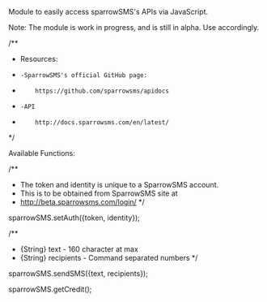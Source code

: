  Module to easily access sparrowSMS's APIs via JavaScript.

 Note: The module is work in progress, and is still in alpha. Use accordingly.

 /**
  * Resources:
  * 	-SparrowSMS's official GitHub page:
  * 		https://github.com/sparrowsms/apidocs
  * 	-API
  * 		http://docs.sparrowsms.com/en/latest/
  */

Available Functions:

/**
* The token and identity is unique to a SparrowSMS account.
* This is to be obtained from  SparrowSMS site at
* 	http://beta.sparrowsms.com/login/
*/

sparrowSMS.setAuth({token, identity});

/**
*  {String} text       - 160 character at max
*  {String} recipients - Command separated numbers
*/

sparrowSMS.sendSMS({text, recipients});


sparrowSMS.getCredit();
